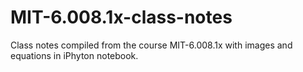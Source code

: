 # MIT-6.008.1x-class-notes

Class notes compiled from the course MIT-6.008.1x with images and equations in iPhyton notebook.
